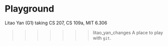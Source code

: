 # Playground

Litao Yan (G1) taking CS 207, CS 109a, MIT 6.306



>>>>>>> litao_yan_changes
A place to play with `git`.
